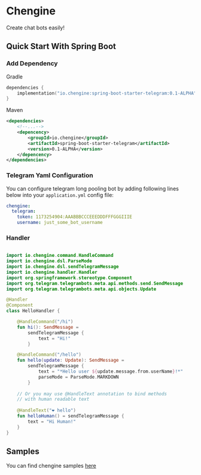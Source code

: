 # Chengine

Create chat bots easily!

## Quick Start With Spring Boot

### Add Dependency

Gradle
```kotlin
dependencies {
    implementation("io.chengine:spring-boot-starter-telegram:0.1-ALPHA")
}
```

Maven
```xml
<dependencies>
    <!--...-->
    <depencency>
        <groupId>io.chengine</groupId>
        <artifactId>spring-boot-starter-telegram</artifactId>
        <version>0.1-ALPHA</version>
    </depencency>
</dependencies>
```
### Telegram Yaml Configuration

You can configure telegram long pooling bot by adding following lines below into your `application.yml` config file:

```yaml
chengine:
  telegram:
    token: 1173254904:AAABBBCCCEEEDDDFFFGGGIIIE
    username: just_some_bot_username
```

### Handler

```kotlin

import io.chengine.command.HandleCommand
import io.chengine.dsl.ParseMode
import io.chengine.dsl.sendTelegramMessage
import io.chengine.handler.Handler
import org.springframework.stereotype.Component
import org.telegram.telegrambots.meta.api.methods.send.SendMessage
import org.telegram.telegrambots.meta.api.objects.Update

@Handler
@Component
class HelloHandler {

    @HandleCommand("/hi")
    fun hi(): SendMessage =
        sendTelegramMessage {
            text = "Hi!"
        }

    @HandleCommand("/hello")
    fun hello(update: Update): SendMessage =
        sendTelegramMessage {
            text = "*Hello user ${update.message.from.userName}!*"
            parseMode = ParseMode.MARKDOWN
        }
    
    // Or you may use @HandleText annotation to bind methods
    // with human readable text
    
    @HandleText("❤️ hello")
    fun helloHuman() = sendTelegramMessage {
        text = "Hi Human!"
    }
}

```



## Samples

You can find chengine samples [here](https://github.com/mikheevshow/chengine-samples)


